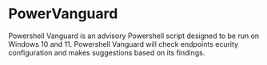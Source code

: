 # PowerVanguard

Powershell Vanguard is an advisory Powershell script designed to be run on Windows 10 and 11. Powershell Vanguard will check endpoints ecurity configuration and makes suggestions based on its findings. 
